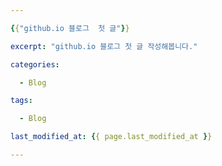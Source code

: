 ```yaml
---

{{"github.io 블로그  첫 글"}}

excerpt: "github.io 블로그 첫 글 작성해봅니다."

categories:

  - Blog

tags:

  - Blog

last_modified_at: {{ page.last_modified_at }}

---
```

